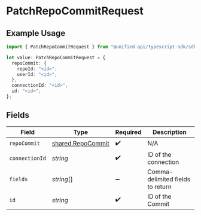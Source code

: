# PatchRepoCommitRequest

## Example Usage

```typescript
import { PatchRepoCommitRequest } from "@unified-api/typescript-sdk/sdk/models/operations";

let value: PatchRepoCommitRequest = {
  repoCommit: {
    repoId: "<id>",
    userId: "<id>",
  },
  connectionId: "<id>",
  id: "<id>",
};
```

## Fields

| Field                                                         | Type                                                          | Required                                                      | Description                                                   |
| ------------------------------------------------------------- | ------------------------------------------------------------- | ------------------------------------------------------------- | ------------------------------------------------------------- |
| `repoCommit`                                                  | [shared.RepoCommit](../../../sdk/models/shared/repocommit.md) | :heavy_check_mark:                                            | N/A                                                           |
| `connectionId`                                                | *string*                                                      | :heavy_check_mark:                                            | ID of the connection                                          |
| `fields`                                                      | *string*[]                                                    | :heavy_minus_sign:                                            | Comma-delimited fields to return                              |
| `id`                                                          | *string*                                                      | :heavy_check_mark:                                            | ID of the Commit                                              |
